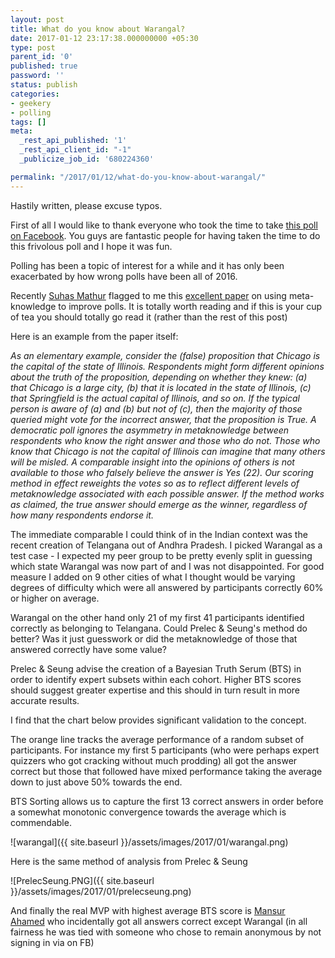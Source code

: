 ```yaml
---
layout: post
title: What do you know about Warangal?
date: 2017-01-12 23:17:38.000000000 +05:30
type: post
parent_id: '0'
published: true
password: ''
status: publish
categories:
- geekery
- polling
tags: []
meta:
  _rest_api_published: '1'
  _rest_api_client_id: "-1"
  _publicize_job_id: '680224360'

permalink: "/2017/01/12/what-do-you-know-about-warangal/"
---
```

Hastily written, please excuse typos.

First of all I would like to thank everyone who took the time to take [this poll on Facebook](https://apps.facebook.com/my-polls/form/state-the-state). You guys are fantastic people for having taken the time to do this frivolous poll and I hope it was fun.

Polling has been a topic of interest for a while and it has only been exacerbated by how wrong polls have been all of 2016.

Recently [Suhas Mathur](http://www.suhasmathur.com/)&nbsp;flagged to me this [excellent paper](http://www.eecs.harvard.edu/cs286r/courses/fall10/papers/Prelec10.pdf) on using meta-knowledge to improve polls. It is totally worth reading and if this is your cup of tea you should totally go read it (rather than the rest of this post)

Here is an example from the paper itself:

_As an elementary example, consider the (false) proposition that Chicago is the capital of the state of Illinois. Respondents might form different opinions about the truth of the proposition, depending on whether they knew: (a) that Chicago is a large city, (b) that it is located in the state of Illinois, (c) that Springfield is the actual capital of Illinois, and so on. If the typical person is aware of (a) and (b) but not of (c), then the majority of those queried might vote for the incorrect answer, that the proposition is True. A democratic poll ignores the asymmetry in metaknowledge between respondents who know the right answer and those who do not. Those who know that Chicago is not the capital of Illinois can imagine that many others will be misled. A comparable insight into the opinions of others is not available to those who falsely believe the answer is Yes (22). Our scoring method in effect reweights the votes so as to reflect different levels of metaknowledge associated with each possible answer. If the method works as claimed, the true answer should emerge as the winner, regardless of how many respondents endorse it._

The immediate comparable I could think of in the Indian context was the recent creation of Telangana out of Andhra Pradesh. I picked Warangal as a test case - I expected my peer group to be pretty evenly split in guessing which state Warangal was now part of and I was not disappointed. For good measure I added on 9 other cities of what I thought would be varying degrees of difficulty which were all answered by participants correctly 60% or higher on average.

Warangal on the other hand only 21 of my first 41 participants identified correctly as belonging to Telangana. Could Prelec & Seung's method do better? Was it just guesswork or did the metaknowledge of those that answered correctly have some value?

Prelec & Seung advise the creation of a Bayesian Truth Serum (BTS) in order to identify expert subsets within each cohort. Higher BTS scores should suggest greater expertise and this should in turn result in more accurate results.

I find that the chart below provides significant validation to the concept.

The orange line tracks the average performance of a random subset of participants. For instance my first 5 participants (who were perhaps&nbsp;expert quizzers who&nbsp;got cracking without much prodding) all got the answer correct but those that followed have mixed performance taking the average down to just above 50% towards the end.

BTS Sorting allows us to capture the first 13 correct answers in order before a somewhat monotonic convergence towards the average which is commendable.

![warangal]({{ site.baseurl }}/assets/images/2017/01/warangal.png)

Here is the same method of analysis from Prelec & Seung

![PrelecSeung.PNG]({{ site.baseurl }}/assets/images/2017/01/prelecseung.png)

And finally the real MVP with highest average BTS score is [Mansur Ahamed](https://www.facebook.com/profile.php?id=724344072)&nbsp;who incidentally got all answers&nbsp;correct except Warangal (in all fairness he was tied with someone who chose to remain anonymous by not signing in via&nbsp;on FB)

